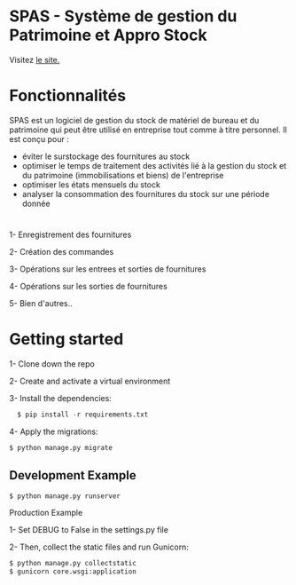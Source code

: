 # SPAS - Système de gestion du Patrimoine et Appro Stock

Visitez [le site.](https://sg-spas.herokuapp.com)

# Fonctionnalités

SPAS est un logiciel de gestion du stock de matériel de bureau et du patrimoine qui peut être utilisé en entreprise tout comme à titre personnel. Il est conçu pour :

- éviter le surstockage des fournitures au stock
- optimiser le temps de traitement des activités lié à la gestion du stock et du patrimoine (immobilisations et biens) de l'entreprise
- optimiser les états mensuels du stock
- analyser la consommation des fournitures du stock sur une période donnée

# 

1- Enregistrement des fournitures

2- Création des commandes

3- Opérations sur les entrees et sorties de fournitures

4- Opérations sur les sorties de fournitures

5- Bien d'autres..

# Getting started

1- Clone down the repo

2- Create and activate a virtual environment

3- Install the dependencies:

```python
  $ pip install -r requirements.txt
``` 

4- Apply the migrations:

```python
$ python manage.py migrate
``` 

## Development Example

```python
$ python manage.py runserver
``` 

Production Example

1- Set DEBUG to False in the settings.py file

2- Then, collect the static files and run Gunicorn:

```python
$ python manage.py collectstatic
$ gunicorn core.wsgi:application
``` 
